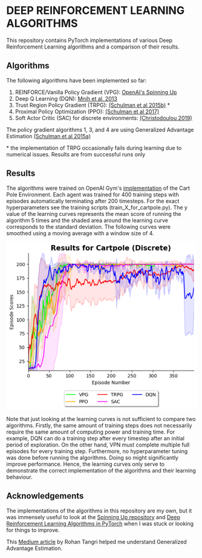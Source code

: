 # DEEP REINFORCEMENT LEARNING ALGORITHMS
This repository contains PyTorch implementations of various Deep Reinforcement Learning algorithms and a comparison of
their results.


## Algorithms
The following algorithms have been implemented so far:

1. REINFORCE/Vanilla Policy Gradient (VPG): [OpenAI's Spinning Up](https://spinningup.openai.com/en/latest/algorithms/vpg.html)
2. Deep Q Learning (DQN): [Mnih et al. 2013](https://arxiv.org/pdf/1312.5602.pdf)
3. Trust Region Policy Gradient (TRPG): [(Schulman et al 2015b)](https://arxiv.org/abs/1502.05477) *
4. Proximal Policy Optimization (PPO): [(Schulman et al 2017)](https://arxiv.org/abs/1707.06347)
5. Soft Actor Critic (SAC) for discrete environments: [(Christodoulou 2019)](https://arxiv.org/abs/1910.07207)

The policy gradient algorithms 1, 3, and 4 are using Generalized Advantage Estimation [(Schulman et al 2015a)](https://arxiv.org/abs/1506.02438)

\* the implementation of TRPG occasionally fails during learning due to numerical issues. Results are from successful runs only

## Results
The algorithms were trained on OpenAI Gym's [implementation](https://www.gymlibrary.ml/environments/classic_control/cart_pole/)
of the Cart Pole Environment. Each agent was trained for 400 training steps with episodes automatically terminating after
200 timesteps. For the exact hyperparameters see the training scripts (train_X_for_cartpole.py). The y value of the learning curves
represents the mean score of running the algorithm 5 times and the shaded area around the learning curve corresponds to
the standard deviation. The following curves were smoothed using a moving average with a window size of 4.



![Cartpole Results](results/cartpole_learning_curves.png)

Note that just looking at the learning curves is not sufficient to compare two algorithms. Firstly, the same amount of
training steps does not necessarily require the same amount of computing power and training time. For example, DQN can do
a training step after every timestep after an initial period of exploration. On the other hand, VPN must complete multiple
full episodes for every training step. Furthermore, no hyperparameter tuning was done before running the algorithms. Doing
so might significantly improve performance. Hence, the learning curves only serve to demonstrate the correct implementation
of the algorithms and their learning behaviour.

## Acknowledgements
The implementations of the algorithms in this repository are my own, but it was immensely useful to look at the 
[Spinning Up repository](https://github.com/openai/spinningup) and [Deep Reinforcement Learning Algorithms in PyTorch](https://github.com/p-christ/Deep-Reinforcement-Learning-Algorithms-with-PyTorch)
 when I was stuck or looking for things to improve.

This [Medium article](https://towardsdatascience.com/generalized-advantage-estimate-maths-and-code-b5d5bd3ce737) by Rohan Tangri helped me understand
Generalized Advantage Estimation.
